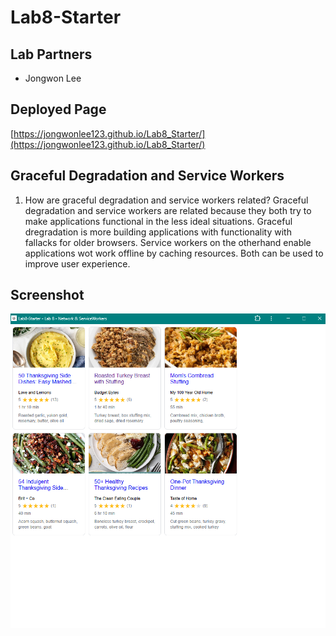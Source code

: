 # Lab8-Starter

## Lab Partners
- Jongwon Lee

## Deployed Page
[https://jongwonlee123.github.io/Lab8_Starter/](https://jongwonlee123.github.io/Lab8_Starter/)

## Graceful Degradation and Service Workers
1. How are graceful degradation and service workers related?
    Graceful degradation and service workers are related because they both try to make applications functional in the less ideal situations. Graceful dregradation is more building applications with functionality with fallacks for older browsers. Service workers on the otherhand enable applications wot work offline by caching resources. Both can be used to improve user experience.

## Screenshot

![PWA Screenshot](/pwa.png)